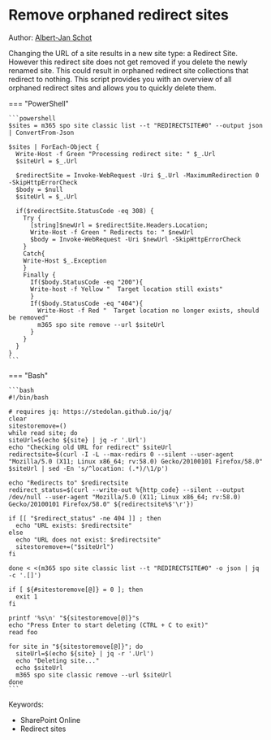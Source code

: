 # Remove orphaned redirect sites

Author: [Albert-Jan Schot](https://www.cloudappie.nl/remove-orphaned-redirectsites/)

Changing the URL of a site results in a new site type: a Redirect Site. However this redirect site does not get removed if you delete the newly renamed site. This could result in orphaned redirect site collections that redirect to nothing. This script provides you with an overview of all orphaned redirect sites and allows you to quickly delete them.

=== "PowerShell"

    ```powershell
    $sites = m365 spo site classic list --t "REDIRECTSITE#0" --output json | ConvertFrom-Json

    $sites | ForEach-Object {
      Write-Host -f Green "Processing redirect site: " $_.Url
      $siteUrl = $_.Url

      $redirectSite = Invoke-WebRequest -Uri $_.Url -MaximumRedirection 0 -SkipHttpErrorCheck
      $body = $null
      $siteUrl = $_.Url

      if($redirectSite.StatusCode -eq 308) {
        Try {
          [string]$newUrl = $redirectSite.Headers.Location;
          Write-Host -f Green " Redirects to: " $newUrl
          $body = Invoke-WebRequest -Uri $newUrl -SkipHttpErrorCheck
        }
        Catch{
        Write-Host $_.Exception
        }
        Finally {
          If($body.StatusCode -eq "200"){
          Write-host -f Yellow "  Target location still exists"
          }
          If($body.StatusCode -eq "404"){
            Write-Host -f Red "  Target location no longer exists, should be removed"
            m365 spo site remove --url $siteUrl
          }
        }
      }
    }
    ```

=== "Bash"

    ```bash
    #!/bin/bash

    # requires jq: https://stedolan.github.io/jq/
    clear
    sitestoremove=()
    while read site; do
    siteUrl=$(echo ${site} | jq -r '.Url')
    echo "Checking old URL for redirect" $siteUrl
    redirectsite=$(curl -I -L --max-redirs 0 --silent --user-agent "Mozilla/5.0 (X11; Linux x86_64; rv:58.0) Gecko/20100101 Firefox/58.0" $siteUrl | sed -En 's/^location: (.*)/\1/p')

    echo "Redirects to" $redirectsite
    redirect_status=$(curl --write-out %{http_code} --silent --output /dev/null --user-agent "Mozilla/5.0 (X11; Linux x86_64; rv:58.0) Gecko/20100101 Firefox/58.0" ${redirectsite%$'\r'})

    if [[ "$redirect_status" -ne 404 ]] ; then
      echo "URL exists: $redirectsite"
    else
      echo "URL does not exist: $redirectsite"
      sitestoremove+=("$siteUrl")
    fi

    done < <(m365 spo site classic list --t "REDIRECTSITE#0" -o json | jq -c '.[]')

    if [ ${#sitestoremove[@]} = 0 ]; then
      exit 1
    fi

    printf '%s\n' "${sitestoremove[@]}"s
    echo "Press Enter to start deleting (CTRL + C to exit)"
    read foo

    for site in "${sitestoremove[@]}"; do
      siteUrl=$(echo ${site} | jq -r '.Url')
      echo "Deleting site..."
      echo $siteUrl
      m365 spo site classic remove --url $siteUrl
    done
    ```

Keywords:

- SharePoint Online
- Redirect sites
